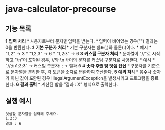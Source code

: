 # java-calculator-precourse

## 기능 목록
**1** **입력 처리**
	* 사용자로부터 문자열 입력을 받는다.
	* 입력이 비어있는 경우("") 결과는 0을 반환한다.
**2** **기본 구분자 처리**
	* 기본 구분자는 쉼표(,)와 콜론(:)이다.
	* 예시
		* "1,2" → 3
		* "1,2,3" → 6
		* "1,2:3" → 6
**3** **커스텀 구분자 처리**
	* 문자열이 "//"로 시작하고 "\n"이 포함된 경우, //와 \n 사이의 문자를 커스텀 구분자로 사용한다.
	* 예시
		* "//;\n1;2;3" → 커스텀 구분자: ; → 결과 6
**4** **숫자 추출 및 덧셈 연산**
	* 구분자를 기준으로 문자열을 분리한 후, 각 토큰을 숫자로 변환하여 합산한다.
**5** **예외 처리**
	* 음수나 숫자가 아닌 값이 포함된 경우 IllegalArgumentException을 발생시키고 프로그램을 종료한다.
**6** **결과 출력**
	* 계산된 합을 "결과 : X" 형식으로 출력한다.

## 실행 예시
```
덧셈할 문자열을 입력해 주세요.
1,2:3
결과 : 6
```

